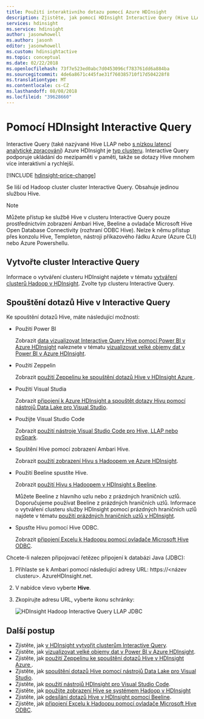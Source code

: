 ```yaml
---
title: Použití interaktivního dotazu pomocí Azure HDInsight
description: Zjistěte, jak pomocí HDInsight Interactive Query (Hive LLAP).
services: hdinsight
ms.service: hdinsight
author: jasonwhowell
ms.author: jasonh
editor: jasonwhowell
ms.custom: hdinsightactive
ms.topic: conceptual
ms.date: 02/22/2018
ms.openlocfilehash: 73f7e523ed0abc7d0453096cf783761dd6a884ba
ms.sourcegitcommit: 4de6a8671c445fae31f760385710f17d504228f8
ms.translationtype: MT
ms.contentlocale: cs-CZ
ms.lasthandoff: 08/08/2018
ms.locfileid: "39628660"
---
```

# <a name="use-interactive-query-with-hdinsight"></a>Pomocí HDInsight Interactive Query
Interactive Query (také nazývané Hive LLAP nebo [s nízkou latencí analytické zpracování](https://cwiki.apache.org/confluence/display/Hive/LLAP)) Azure HDInsight je [typ clusteru](../hdinsight-hadoop-provision-linux-clusters.md#cluster-types). Interactive Query podporuje ukládání do mezipaměti v paměti, takže se dotazy Hive mnohem více interaktivní a rychlejší.

[!INCLUDE [hdinsight-price-change](../../../includes/hdinsight-enhancements.md)] 

Se liší od Hadoop cluster cluster Interactive Query. Obsahuje jedinou službou Hive. 

> [!NOTE]
> Můžete přístup ke službě Hive v clusteru Interactive Query pouze prostřednictvím zobrazení Ambari Hive, Beeline a ovladače Microsoft Hive Open Database Connectivity (rozhraní ODBC Hive). Nelze k němu přístup přes konzolu Hive, Templeton, nástroji příkazového řádku Azure (Azure CLI) nebo Azure Powershellu. 
> 
> 

## <a name="create-an-interactive-query-cluster"></a>Vytvořte cluster Interactive Query
Informace o vytváření clusteru HDInsight najdete v tématu [vytváření clusterů Hadoop v HDInsight](../hdinsight-hadoop-provision-linux-clusters.md). Zvolte typ clusteru Interactive Query.

## <a name="execute-hive-queries-from-interactive-query"></a>Spouštění dotazů Hive v Interactive Query
Ke spouštění dotazů Hive, máte následující možnosti:

* Použití Power BI

    Zobrazit [data vizualizovat Interactive Query Hive pomocí Power BI v Azure HDInsight](./apache-hadoop-connect-hive-power-bi-directquery.md) naleznete v tématu [vizualizovat velké objemy dat v Power BI v Azure HDInsight](../hadoop/apache-hadoop-connect-hive-power-bi.md).
 
* Použití Zeppelin

    Zobrazit [použití Zeppelinu ke spouštění dotazů Hive v HDInsight Azure ](../hdinsight-connect-hive-zeppelin.md).

* Použití Visual Studia

    Zobrazit [připojení k Azure HDInsight a spouštět dotazy Hivu pomocí nástrojů Data Lake pro Visual Studio](../hadoop/apache-hadoop-visual-studio-tools-get-started.md#run-interactive-hive-queries).

* Použijte Visual Studio Code

    Zobrazit [použití nástroje Visual Studio Code pro Hive, LLAP nebo pySpark](../hdinsight-for-vscode.md).
* Spuštění Hive pomocí zobrazení Ambari Hive.
  
    Zobrazit [použití zobrazení Hivu s Hadoopem ve Azure HDInsight](../hadoop/apache-hadoop-use-hive-ambari-view.md).
* Použití Beeline spustíte Hive.
  
    Zobrazit [použití Hivu s Hadoopem v HDInsight s Beeline](../hadoop/apache-hadoop-use-hive-beeline.md).
  
    Můžete Beeline z hlavního uzlu nebo z prázdných hraničních uzlů. Doporučujeme používat Beeline z prázdných hraničních uzlů. Informace o vytváření clusteru služby HDInsight pomocí prázdných hraničních uzlů najdete v tématu [použití prázdných hraničních uzlů v HDInsight](../hdinsight-apps-use-edge-node.md).
* Spusťte Hivu pomocí Hive ODBC.
  
    Zobrazit [připojení Excelu k Hadoopu pomocí ovladače Microsoft Hive ODBC](../hadoop/apache-hadoop-connect-excel-hive-odbc-driver.md).

Chcete-li nalezen připojovací řetězec připojení k databázi Java (JDBC):

1. Přihlaste se k Ambari pomocí následující adresy URL: https://\<název clusteru\>. AzureHDInsight.net.
2. V nabídce vlevo vyberte **Hive**.
3. Zkopírujte adresu URL, vyberte ikonu schránky:
   
   ![HDInsight Hadoop Interactive Query LLAP JDBC](./media/apache-interactive-query-get-started/hdinsight-hadoop-use-interactive-hive-jdbc.png)

## <a name="next-steps"></a>Další postup

* Zjistěte, jak [v HDInsight vytvořit clusterům Interactive Query](../hdinsight-hadoop-provision-linux-clusters.md).
* Zjistěte, jak [vizualizovat velké objemy dat v Power BI v Azure HDInsight](../hadoop/apache-hadoop-connect-hive-power-bi.md).
* Zjistěte, jak [použití Zeppelinu ke spouštění dotazů Hive v HDInsight Azure ](../hdinsight-connect-hive-zeppelin.md).
* Zjistěte, jak [spouštění dotazů Hive pomocí nástrojů Data Lake pro Visual Studio](../hadoop/apache-hadoop-visual-studio-tools-get-started.md#run-interactive-hive-queries).
* Zjistěte, jak [použití nástrojů HDInsight pro Visual Studio Code](../hdinsight-for-vscode.md).
* Zjistěte, jak [použijte zobrazení Hive se systémem Hadoop v HDInsight](../hadoop/apache-hadoop-use-hive-ambari-view.md)
* Zjistěte, jak [odesílání dotazů Hive v HDInsight pomocí Beeline](../hadoop/apache-hadoop-use-hive-beeline.md).
* Zjistěte, jak [připojení Excelu k Hadoopu pomocí ovladače Microsoft Hive ODBC](../hadoop/apache-hadoop-connect-excel-hive-odbc-driver.md).

